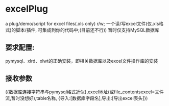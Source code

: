 # excelPlug
a plug/demo/script for excel files(.xls only) r/w; 一个读/写excel文件(仅.xls格式)的脚本/插件, 可集成到你的代码中;(目前还不行))
暂时仅支持MySQL数据库
## 要求配置:
pymysql、xlrd、xlwt的正确安装，即相关数据库以及excel文件操作库的安装
## 接收参数
({数据库连接字符串与pymysql格式近似},excel地址(或file_contentsexcel=文件流,暂时没想好),table名称, {导入:\[数据库字段名\],导出:\[导出excel表头\]})
